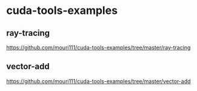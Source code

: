 cuda-tools-examples
===

## ray-tracing
https://github.com/mouri111/cuda-tools-examples/tree/master/ray-tracing

## vector-add
https://github.com/mouri111/cuda-tools-examples/tree/master/vector-add
